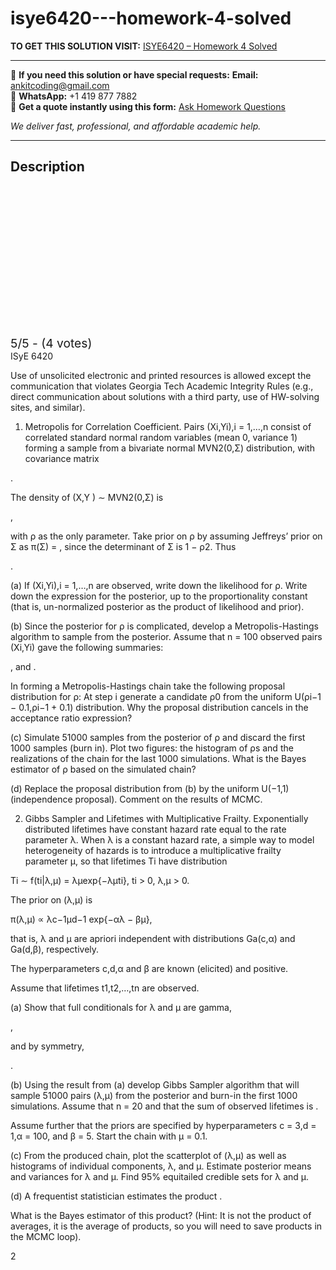 # isye6420---homework-4-solved
**TO GET THIS SOLUTION VISIT:** [ISYE6420 – Homework 4 Solved](https://www.ankitcodinghub.com/product/isye6420-homework-4-solved/)


---

📩 **If you need this solution or have special requests:** **Email:** ankitcoding@gmail.com  
📱 **WhatsApp:** +1 419 877 7882  
📄 **Get a quote instantly using this form:** [Ask Homework Questions](https://www.ankitcodinghub.com/services/ask-homework-questions/)

*We deliver fast, professional, and affordable academic help.*

---

<h2>Description</h2>



<div class="kk-star-ratings kksr-auto kksr-align-center kksr-valign-top" data-payload="{&quot;align&quot;:&quot;center&quot;,&quot;id&quot;:&quot;105116&quot;,&quot;slug&quot;:&quot;default&quot;,&quot;valign&quot;:&quot;top&quot;,&quot;ignore&quot;:&quot;&quot;,&quot;reference&quot;:&quot;auto&quot;,&quot;class&quot;:&quot;&quot;,&quot;count&quot;:&quot;4&quot;,&quot;legendonly&quot;:&quot;&quot;,&quot;readonly&quot;:&quot;&quot;,&quot;score&quot;:&quot;5&quot;,&quot;starsonly&quot;:&quot;&quot;,&quot;best&quot;:&quot;5&quot;,&quot;gap&quot;:&quot;4&quot;,&quot;greet&quot;:&quot;Rate this product&quot;,&quot;legend&quot;:&quot;5\/5 - (4 votes)&quot;,&quot;size&quot;:&quot;24&quot;,&quot;title&quot;:&quot;ISYE6420 - Homework 4 Solved&quot;,&quot;width&quot;:&quot;138&quot;,&quot;_legend&quot;:&quot;{score}\/{best} - ({count} {votes})&quot;,&quot;font_factor&quot;:&quot;1.25&quot;}">

<div class="kksr-stars">

<div class="kksr-stars-inactive">
            <div class="kksr-star" data-star="1" style="padding-right: 4px">


<div class="kksr-icon" style="width: 24px; height: 24px;"></div>
        </div>
            <div class="kksr-star" data-star="2" style="padding-right: 4px">


<div class="kksr-icon" style="width: 24px; height: 24px;"></div>
        </div>
            <div class="kksr-star" data-star="3" style="padding-right: 4px">


<div class="kksr-icon" style="width: 24px; height: 24px;"></div>
        </div>
            <div class="kksr-star" data-star="4" style="padding-right: 4px">


<div class="kksr-icon" style="width: 24px; height: 24px;"></div>
        </div>
            <div class="kksr-star" data-star="5" style="padding-right: 4px">


<div class="kksr-icon" style="width: 24px; height: 24px;"></div>
        </div>
    </div>

<div class="kksr-stars-active" style="width: 138px;">
            <div class="kksr-star" style="padding-right: 4px">


<div class="kksr-icon" style="width: 24px; height: 24px;"></div>
        </div>
            <div class="kksr-star" style="padding-right: 4px">


<div class="kksr-icon" style="width: 24px; height: 24px;"></div>
        </div>
            <div class="kksr-star" style="padding-right: 4px">


<div class="kksr-icon" style="width: 24px; height: 24px;"></div>
        </div>
            <div class="kksr-star" style="padding-right: 4px">


<div class="kksr-icon" style="width: 24px; height: 24px;"></div>
        </div>
            <div class="kksr-star" style="padding-right: 4px">


<div class="kksr-icon" style="width: 24px; height: 24px;"></div>
        </div>
    </div>
</div>


<div class="kksr-legend" style="font-size: 19.2px;">
            5/5 - (4 votes)    </div>
    </div>
ISyE 6420

Use of unsolicited electronic and printed resources is allowed except the communication that violates Georgia Tech Academic Integrity Rules (e.g., direct communication about solutions with a third party, use of HW-solving sites, and similar).

1. Metropolis for Correlation Coefficient. Pairs (Xi,Yi),i = 1,…,n consist of correlated standard normal random variables (mean 0, variance 1) forming a sample from a bivariate normal MVN2(0,Σ) distribution, with covariance matrix

.

The density of (X,Y ) ∼ MVN2(0,Σ) is

,

with ρ as the only parameter. Take prior on ρ by assuming Jeffreys’ prior on Σ as π(Σ) = , since the determinant of Σ is 1 − ρ2. Thus

.

(a) If (Xi,Yi),i = 1,…,n are observed, write down the likelihood for ρ. Write down the expression for the posterior, up to the proportionality constant (that is, un-normalized posterior as the product of likelihood and prior).

(b) Since the posterior for ρ is complicated, develop a Metropolis-Hastings algorithm to sample from the posterior. Assume that n = 100 observed pairs (Xi,Yi) gave the following summaries:

, and .

In forming a Metropolis-Hastings chain take the following proposal distribution for ρ: At step i generate a candidate ρ0 from the uniform U(ρi−1 − 0.1,ρi−1 + 0.1) distribution. Why the proposal distribution cancels in the acceptance ratio expression?

(c) Simulate 51000 samples from the posterior of ρ and discard the first 1000 samples (burn in). Plot two figures: the histogram of ρs and the realizations of the chain for the last 1000 simulations. What is the Bayes estimator of ρ based on the simulated chain?

(d) Replace the proposal distribution from (b) by the uniform U(−1,1) (independence proposal). Comment on the results of MCMC.

2. Gibbs Sampler and Lifetimes with Multiplicative Frailty. Exponentially distributed lifetimes have constant hazard rate equal to the rate parameter λ. When λ is a constant hazard rate, a simple way to model heterogeneity of hazards is to introduce a multiplicative frailty parameter µ, so that lifetimes Ti have distribution

Ti ∼ f(ti|λ,µ) = λµexp{−λµti}, ti &gt; 0, λ,µ &gt; 0.

The prior on (λ,µ) is

π(λ,µ) ∝ λc−1µd−1 exp{−αλ − βµ},

that is, λ and µ are apriori independent with distributions Ga(c,α) and Ga(d,β), respectively.

The hyperparameters c,d,α and β are known (elicited) and positive.

Assume that lifetimes t1,t2,…,tn are observed.

(a) Show that full conditionals for λ and µ are gamma,

,

and by symmetry,

.

(b) Using the result from (a) develop Gibbs Sampler algorithm that will sample 51000 pairs (λ,µ) from the posterior and burn-in the first 1000 simulations. Assume that n = 20 and that the sum of observed lifetimes is .

Assume further that the priors are specified by hyperparameters c = 3,d = 1,α = 100, and β = 5. Start the chain with µ = 0.1.

(c) From the produced chain, plot the scatterplot of (λ,µ) as well as histograms of individual components, λ, and µ. Estimate posterior means and variances for λ and µ. Find 95% equitailed credible sets for λ and µ.

(d) A frequentist statistician estimates the product .

What is the Bayes estimator of this product? (Hint: It is not the product of averages, it is the average of products, so you will need to save products in the MCMC loop).

2
